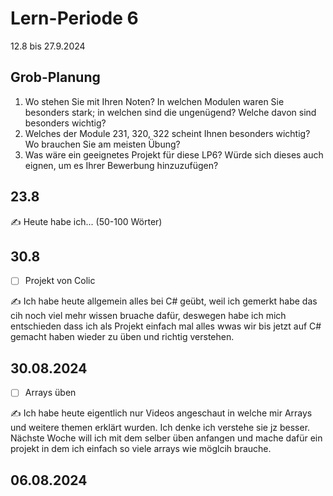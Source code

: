 # Lern-Periode 6

12.8 bis 27.9.2024

## Grob-Planung

1. Wo stehen Sie mit Ihren Noten? In welchen Modulen waren Sie besonders stark; in welchen sind die ungenügend? Welche davon sind besonders wichtig?
2. Welches der Module 231, 320, 322 scheint Ihnen besonders wichtig? Wo brauchen Sie am meisten Übung?
3. Was wäre ein geeignetes Projekt für diese LP6? Würde sich dieses auch eignen, um es Ihrer Bewerbung hinzuzufügen?

## 23.8

✍️ Heute habe ich... (50-100 Wörter)

## 30.8

- [ ] Projekt von Colic

✍️ Ich habe heute allgemein alles bei C# geübt, weil ich gemerkt habe das cih noch viel mehr wissen bruache dafür, deswegen habe ich mich entschieden dass ich als Projekt einfach mal alles wwas wir bis jetzt auf C# gemacht haben wieder zu üben und richtig verstehen.

## 30.08.2024

- [ ] Arrays üben


✍️  Ich habe heute eigentlich nur Videos angeschaut in welche mir Arrays und weitere themen erklärt wurden. Ich denke ich verstehe sie jz besser. Nächste Woche will ich mit dem selber üben anfangen und mache dafür ein projekt in dem ich einfach so viele arrays wie möglcih brauche.

## 06.08.2024
